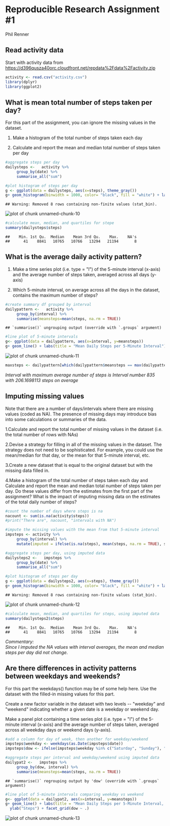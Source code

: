 Reproducible Research Assignment #1
===================================
Phil Renner




## Read activity data

Start with activity data from https://d396qusza40orc.cloudfront.net/repdata%2Fdata%2Factivity.zip


```r
activity <- read.csv("activity.csv")
library(dplyr)
library(ggplot2)
```

## What is mean total number of steps taken per day?  
For this part of the assignment, you can ignore the missing values in the dataset.

1. Make a histogram of the total number of steps taken each day

2. Calculate and report the mean and median total number of steps taken per day


```r
#aggregate steps per day
dailysteps <-   activity %>% 
     group_by(date) %>%
     summarise_all("sum")

#plot histogram of steps per day
g <- ggplot(data = dailysteps, aes(x=steps), theme_gray())
g+ geom_histogram(binwidth = 1000, color= "black", fill = "white") + labs(title = "Histogram of Steps per Day") + scale_y_continuous(breaks = seq(0, 10, by = 1))
```

```
## Warning: Removed 8 rows containing non-finite values (stat_bin).
```

![plot of chunk unnamed-chunk-10](figure/unnamed-chunk-10-1.png)

```r
#calculate mean, median, and quartiles for stepe
summary(dailysteps$steps)
```

```
##    Min. 1st Qu.  Median    Mean 3rd Qu.    Max.    NA's 
##      41    8841   10765   10766   13294   21194       8
```

## What is the average daily activity pattern?  
1. Make a time series plot (i.e. type = "l") of the 5-minute interval (x-axis) and the average number of steps taken, averaged across all days (y-axis)

2. Which 5-minute interval, on average across all the days in the dataset, contains the maximum number of steps?




```r
#create summary df grouped by interval
dailypattern <-   activity %>% 
     group_by(interval) %>%
     summarise(meansteps=mean(steps, na.rm = TRUE))
```

```
## `summarise()` ungrouping output (override with `.groups` argument)
```

```r
#line plot of 5-minute intervals
g<- ggplot(data = dailypattern, aes(x=interval, y=meansteps))
g+ geom_line() + labs(title = "Mean Daily Steps per 5-Minute Interval") +ylab("Steps")
```

![plot of chunk unnamed-chunk-11](figure/unnamed-chunk-11-1.png)

```r
maxsteps <- dailypattern[which(dailypattern$meansteps == max(dailypattern$meansteps)),]
```
*Interval with maximum average number of steps is Interval number 835 with 206.1698113 steps on average*


## Imputing missing values  
Note that there are a number of days/intervals where there are missing values (coded as NA). The presence of missing days may introduce bias into some calculations or summaries of the data.

1.Calculate and report the total number of missing values in the dataset (i.e. the total number of rows with NAs)

2.Devise a strategy for filling in all of the missing values in the dataset. The strategy does not need to be sophisticated. For example, you could use the mean/median for that day, or the mean for that 5-minute interval, etc.

3.Create a new dataset that is equal to the original dataset but with the missing data filled in.

4.Make a histogram of the total number of steps taken each day and Calculate and report the mean and median total number of steps taken per day. Do these values differ from the estimates from the first part of the assignment? What is the impact of imputing missing data on the estimates of the total daily number of steps?


```r
#count the number of days where steps is na
nacount <- sum(is.na(activity$steps))
#print("There are", nacount, "intervals with NA")

#impute the missing values with the mean from that 5-minute interval
impsteps <- activity %>% 
     group_by(interval) %>% 
     mutate(imputed = ifelse(is.na(steps), mean(steps, na.rm = TRUE), steps))

#aggregate steps per day, using imputed data
dailysteps2 <-   impsteps %>% 
     group_by(date) %>%
     summarise_all("sum")

#plot histogram of steps per day
g <- ggplot(data = dailysteps2, aes(x=steps), theme_gray())
g+ geom_histogram(binwidth = 1000, color= "black", fill = "white") + labs(title = "Histogram of Steps per Day, NA imputed") + scale_y_continuous(breaks = seq(0, 10, by = 1))
```

```
## Warning: Removed 8 rows containing non-finite values (stat_bin).
```

![plot of chunk unnamed-chunk-12](figure/unnamed-chunk-12-1.png)

```r
#calculate mean, median, and quartiles for steps, using imputed data
summary(dailysteps2$steps)
```

```
##    Min. 1st Qu.  Median    Mean 3rd Qu.    Max.    NA's 
##      41    8841   10765   10766   13294   21194       8
```
*Commentary:  
Since I imputed the NA values with interval averages, the mean and median steps per day did not change.*



## Are there differences in activity patterns between weekdays and weekends?  
For this part the weekdays() function may be of some help here. Use the dataset with the filled-in missing values for this part.

Create a new factor variable in the dataset with two levels -- "weekday" and "weekend" indicating whether a given date is a weekday or weekend day.

Make a panel plot containing a time series plot (i.e. type = "l") of the 5-minute interval (x-axis) and the average number of steps taken, averaged across all weekday days or weekend days (y-axis).


```r
#add a column for day of week, then another for weekday/weekend
impsteps$weekday <- weekdays(as.Date(impsteps$date))
impsteps$dow <- ifelse(impsteps$weekday %in% c("Saturday", "Sunday"), "weekend", "weekday")

#aggregate steps per interval and weekday/weekend using imputed data
dailypat2 <-   impsteps %>% 
     group_by(dow, interval) %>%
     summarise(meansteps=mean(steps, na.rm = TRUE))
```

```
## `summarise()` regrouping output by 'dow' (override with `.groups` argument)
```

```r
#line plot of 5-minute intervals comparing weekday vs weekend
g<- ggplot(data = dailypat2, aes(x=interval, y=meansteps))
g+ geom_line() + labs(title = "Mean Daily Steps per 5-Minute Interval, Weekday vs Weekend") +
  ylab("Steps") + facet_grid(dow ~ .)
```

![plot of chunk unnamed-chunk-13](figure/unnamed-chunk-13-1.png)
